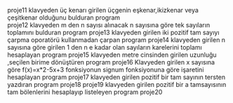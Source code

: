 proje11 klavyeden üç kenarı girilen üçgenin eşkenar,ikizkenar veya çeşitkenar olduğunu bulduran program           
proje12 klavyeden m den  n sayısı alınacak n sayısına göre tek sayıların toplamını bulduran program
proje13 klavyeden girilen iki pozitif tam sayıyı çarpma oporatörü kullanmadan çarpan program
proje14 klavyeden girilen n sayısına göre girilen 1 den n e kadar olan sayıların karelerini toplamı hesaplayan program
proje15 klavyeden metre cinsinden girilen uzunluğu ,seçilen birime dönüştüren program
proje16 Klavyeden girilen x sayısına göre f(x)=x*2-5x+3  fonksiyonun signum fonksiyonuna göre işaretini hesaplayan program
proje17 klavyeden girilen pozitif bir tam sayının tersten yazdıran program
proje18
proje19 klavyeden girilen pozitif bir a tamsayısının tam bölenlerini hesaplayıp listeleyen program
proje20

